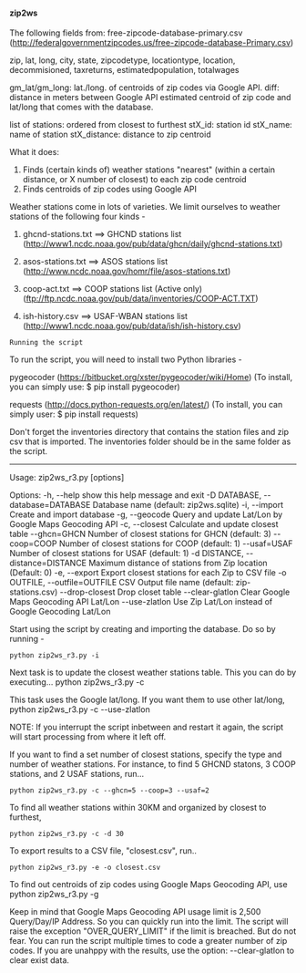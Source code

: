 #### zip2ws

The following fields from:  free-zipcode-database-primary.csv
   (http://federalgovernmentzipcodes.us/free-zipcode-database-Primary.csv)

zip, lat, long, city, state, zipcodetype, locationtype, location, decommisioned, taxreturns,
estimatedpopulation, totalwages

gm_lat/gm_long: lat./long. of centroids of zip codes via Google API. 
diff: distance in meters between Google API estimated centroid of zip code and lat/long that comes with the database.

list of stations: ordered from closest to furthest
stX_id: station id
stX_name: name of station
stX_distance: distance to zip centroid

What it does: 
1. Finds (certain kinds of) weather stations "nearest" (within a certain distance, or X number of closest) to each zip code centroid
2. Finds centroids of zip codes using Google API 

Weather stations come in lots of varieties. We limit ourselves to weather stations of the 
following four kinds -
1) ghcnd-stations.txt ==> GHCND stations list
   (http://www1.ncdc.noaa.gov/pub/data/ghcn/daily/ghcnd-stations.txt)
   
2) asos-stations.txt  ==> ASOS stations list
   (http://www.ncdc.noaa.gov/homr/file/asos-stations.txt)
   
3) coop-act.txt       ==> COOP stations list (Active only)
   (ftp://ftp.ncdc.noaa.gov/pub/data/inventories/COOP-ACT.TXT)
   
4) ish-history.csv    ==> USAF-WBAN stations list
   (http://www1.ncdc.noaa.gov/pub/data/ish/ish-history.csv)


~~~~~~~~~~~~~~~~~~~~~~~~~~~~~~~~~~~~~~~~
Running the script
~~~~~~~~~~~~~~~~~~~~~~~~~~~~~~~~~~~~~~~~
To run the script, you will need to install two Python libraries - 

pygeocoder (https://bitbucket.org/xster/pygeocoder/wiki/Home)
   (To install, you can simply use: $ pip install pygeocoder)
   
requests (http://docs.python-requests.org/en/latest/)
   (To install, you can simply user: $ pip install requests)

Don't forget the inventories directory  that contains the station files and 
zip csv that is imported. The inventories folder should be in the same folder 
as the script.

----------------------------

Usage: zip2ws_r3.py [options]

Options:
  -h, --help            show this help message and exit
  -D DATABASE, --database=DATABASE
                        Database name (default: zip2ws.sqlite)
  -i, --import          Create and import database
  -g, --geocode         Query and update Lat/Lon by Google Maps Geocoding API
  -c, --closest         Calculate and update closest table
  --ghcn=GHCN           Number of closest stations for GHCN (default: 3)
  --coop=COOP           Number of closest stations for COOP (default: 1)
  --usaf=USAF           Number of closest stations for USAF (default: 1)
  -d DISTANCE, --distance=DISTANCE
                        Maximum distance of stations from Zip location
                        (Default: 0)
  -e, --export          Export closest stations for each Zip to CSV file
  -o OUTFILE, --outfile=OUTFILE
                        CSV Output file name (default: zip-stations.csv)
  --drop-closest        Drop closet table
  --clear-glatlon       Clear Google Maps Geocoding API Lat/Lon
  --use-zlatlon         Use Zip Lat/Lon instead of Google Geocoding Lat/Lon


Start using the script by creating and importing the database.
Do so by running -

	python zip2ws_r3.py -i
	
Next task is to update the closest weather stations table. This you can do by executing...
	python zip2ws_r3.py -c

This task uses the Google lat/long. If you want them to use other lat/long, 
    python zip2ws_r3.py -c --use-zlatlon

NOTE: If you interrupt the script inbetween and restart it again, the script will start processing from
where it left off. 

If you want to find a set number of closest stations, specify the type and number of 
weather stations. For instance, to find 5 GHCND statons, 3 COOP stations, and 2 USAF stations, 
run...

    python zip2ws_r3.py -c --ghcn=5 --coop=3 --usaf=2 

To find all weather stations within 30KM and organized by closest to furthest,

    python zip2ws_r3.py -c -d 30
    
To export results to a CSV file, "closest.csv", run..

    python zip2ws_r3.py -e -o closest.csv


To find out centroids of zip codes using Google Maps Geocoding API, use
	python zip2ws_r3.py -g

Keep in mind that Google Maps Geocoding API usage limit is 2,500 Query/Day/IP Address.
So you can quickly run into the limit. The script will raise the exception "OVER_QUERY_LIMIT"
if the limit is breached. But do not fear. You can run the script multiple times to code a 
greater number of zip codes. If you are unahppy with the results, use the option: --clear-glatlon 
to clear exist data.
